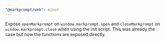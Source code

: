 ```yaml
---
"@markprompt/web": minor
---
```


Expose `openMarkprompt` on `window.markprompt.open` and `closeMarkprompt` on `window.markprompt.close` when using the init script. This was already the case but now the functions are exposed directly.
